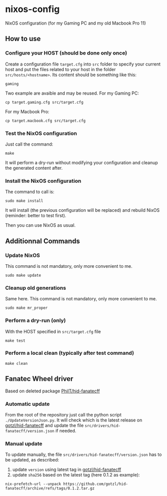 # nixos-config

NixOS configuration (for my Gaming PC and my old Macbook Pro 11)


## How to use

### Configure your HOST (should be done only once)
Create a configuration file `target.cfg` into `src` folder to specify your current host and put the files related to your host in the folder `src/hosts/<hostname>`.
Its content should be something like this:
```
gaming
```

Two example are avaible and may be reused.
For my Gaming PC:
```
cp target.gaming.cfg src/target.cfg
```

For my Macbook Pro:
```
cp target.macbook.cfg src/target.cfg
```

### Test the NixOS configuration
Just call the command:
```
make
```
It will perform a dry-run without modifying your configuration and cleanup the generated content after.

### Install the NixOS configuration
The command to call is:
```
sudo make install
```
It will install (the previous configuration will be replaced) and rebuild NixOS (reminder: better to test first).

Then you can use NixOS as usual.


## Additionnal Commands

### Update NixOS
This command is not mandatory, only more convenient to me.
```
sudo make update
```

### Cleanup old generations
Same here. This command is not mandatory, only more convenient to me.
```
sudo make mr_proper
```

### Perform a dry-run (only)
With the HOST specified in `src/target.cfg` file
```
make test
```

### Perform a local clean (typically after test command)
```
make clean
```


## Fanatec Wheel driver

Based on deleted package [PhilT/hid-fanatecff](https://github.com/PhilT/nixos-files/blob/f986b126212368a8eab702d2cb28f234e3b4230a/src/hid-fanatecff/default.nix)

### Automatic update
From the root of the repository just call the python script `./UpdateVersionJson.py`.
It will check which is the latest release on [gotzl/hid-fanatecff](https://github.com/gotzl/hid-fanatecff/tags) and update the file `src/drivers/hid-fanatecff/version.json` if needed.

### Manual update
To update manually, the file `src/drivers/hid-fanatecff/version.json` has to be updated, as described:
1) update `version` using latest tag in [gotzl/hid-fanatecff](https://github.com/gotzl/hid-fanatecff/tags)
2) update `sha256` based on the latest tag (here 0.1.2 as example):
```
nix-prefetch-url --unpack https://github.com/gotzl/hid-fanatecff/archive/refs/tags/0.1.2.tar.gz
```
